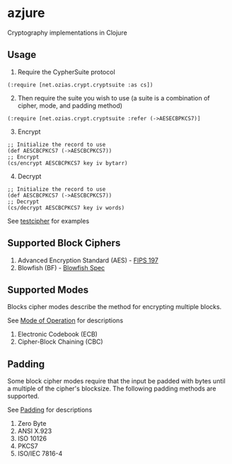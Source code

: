 azjure
======

Cryptography implementations in Clojure

## Usage
1. Require the CypherSuite protocol

```
(:require [net.ozias.crypt.cryptsuite :as cs])
```
2. Then require the suite you wish to use (a suite is a combination of cipher, mode, and padding method)

```
(:require [net.ozias.crypt.cryptsuite :refer (->AESECBPKCS7)]
```
3. Encrypt

```
;; Initialize the record to use
(def AESCBCPKCS7 (->AESCBCPKCS7))
;; Encrypt
(cs/encrypt AESCBCPKCS7 key iv bytarr)
```
4. Decrypt

```
;; Initialize the record to use
(def AESCBCPKCS7 (->AESCBCPKCS7))
;; Decrypt
(cs/decrypt AESCBCPKCS7 key iv words)
```

See [testcipher](https://github.com/CraZySacX/azjure/blob/master/test/net/ozias/crypt/testcipher.clj) for examples

## Supported Block Ciphers
1. Advanced Encryption Standard (AES) - [FIPS 197](http://csrc.nist.gov/publications/fips/fips197/fips-197.pdf)
2. Blowfish (BF) - [Blowfish Spec](https://www.schneier.com/paper-blowfish-fse.html)

## Supported Modes
Blocks cipher modes describe the method for encrypting multiple blocks.

See [Mode of Operation](http://en.wikipedia.org/wiki/Block_cipher_mode_of_operation) for
descriptions

1. Electronic Codebook (ECB)
2. Cipher-Block Chaining (CBC)

## Padding
Some block cipher modes require that the input be padded with bytes until a multiple of
the cipher's blocksize.  The following padding methods are supported.

See [Padding](http://en.wikipedia.org/wiki/Padding_%28cryptography%29) for descriptions

1. Zero Byte
2. ANSI X.923
3. ISO 10126
4. PKCS7
5. ISO/IEC 7816-4
